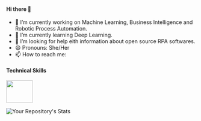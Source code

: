 <h4> Hi there 👋 </h4>

- 🔭 I’m currently working on Machine Learning, Business Intelligence and Robotic Process Automation.
- 🌱 I’m currently learning Deep Learning.
- 🤔 I’m looking for help eith information about open source RPA softwares. 
- 😄 Pronouns: She/Her
- 📫 How to reach me: 

**<h4>Technical Skills</h4>**

<img src="https://img.shields.io/badge/TensorFlow-FF6F00?style=for-the-badge&logo=tensorflow&logoColor=white"  width="70" height="60"/>

![Your Repository's Stats](https://github-readme-stats.vercel.app/api?username=NishithaRamesh&show_icons=true&theme=tokyonight)

